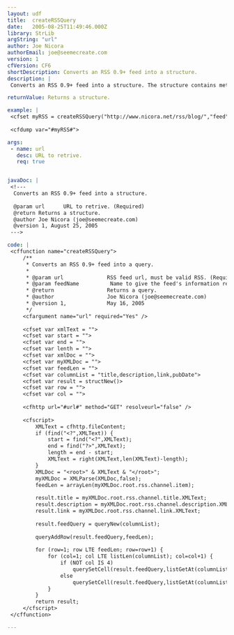 ```yaml
---
layout: udf
title:  createRSSQuery
date:   2005-08-25T11:49:46.000Z
library: StrLib
argString: "url"
author: Joe Nicora
authorEmail: joe@seemecreate.com
version: 1
cfVersion: CF6
shortDescription: Converts an RSS 0.9+ feed into a structure.
description: |
 Converts an RSS 0.9+ feed into a structure. The structure contains meta information about the feed and a query of feed items.

returnValue: Returns a structure.

example: |
 <cfset myRSS = createRSSQuery("http://www.nicora.net/rss/blog/","feed") />
 
 <cfdump var="#myRSS#">

args:
 - name: url
   desc: URL to retrive.
   req: true


javaDoc: |
 <!---
  Converts an RSS 0.9+ feed into a structure.
  
  @param url      URL to retrive. (Required)
  @return Returns a structure. 
  @author Joe Nicora (joe@seemecreate.com) 
  @version 1, August 25, 2005 
 --->

code: |
 <cffunction name="createRSSQuery">
     /**
      * Converts an RSS 0.9+ feed into a query.
      * 
      * @param url              RSS feed url, must be valid RSS. (Required)
      * @param feedName          Name to give the feed's information returned as a structure. (Required)
      * @return                 Returns a query. 
      * @author                 Joe Nicora (joe@seemecreate.com) 
      * @version 1,             May 16, 2005 
      */
     <cfargument name="url" required="Yes" />
     
     <cfset var xmlText = "">
     <cfset var start = "">
     <cfset var end = "">
     <cfset var lenth = "">
     <cfset var xmlDoc = "">
     <cfset var myXMLDoc = "">
     <cfset var feedLen = "">
     <cfset var columnList = "title,description,link,pubDate">
     <cfset var result = structNew()>
     <cfset var row = "">
     <cfset var col = "">
         
     <cfhttp url="#url#" method="GET" resolveurl="false" /> 
     
     <cfscript>
         XMLText = cfhttp.fileContent;
         if (find("<?",XMLText)) {
             start = find("<?",XMLText);
             end = find("?>",XMLText);
             length = end - start;
             XMLText = right(XMLText,len(XMLText)-length);
         }
         XMLDoc = "<root>" & XMLText & "</root>";
         myXMLDoc = XMLParse(XMLDoc,false);
         feedLen = arrayLen(myXMLDoc.root.rss.channel.item);
         
         result.title = myXMLDoc.root.rss.channel.title.XMLText;
         result.description = myXMLDoc.root.rss.channel.description.XMLText;
         result.link = myXMLDoc.root.rss.channel.link.XMLText;
         
         result.feedQuery = queryNew(columnList);
         
         queryAddRow(result.feedQuery,feedLen);
         
         for (row=1; row LTE feedLen; row=row+1) {
             for (col=1; col LTE listLen(columnList); col=col+1) {
                 if (NOT col IS 4) 
                     querySetCell(result.feedQuery,listGetAt(columnList,col), myXMLDoc.root.rss.channel.item[row][listGetAt(columnList,col)].XMLText,row);
                 else
                     querySetCell(result.feedQuery,listGetAt(columnList,col),parseDateTime(myXMLDoc.root.rss.channel.item[row][listGetAt(columnList,col)].XMLText),row);
             }    
         }
         return result;
     </cfscript>
 </cffunction>

---
```



